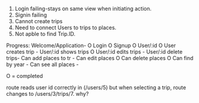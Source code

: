 1. Login failing-stays on same view when initiating action.
2. Signin failing
3. Cannot create trips
4. Need to connect Users to trips to places.
5. Not apble to find Trip.ID.




Progress:
Welcome/Application- O
Login                O
Signup               O
User/:id             O
User creates trip    -
User/:id shows trips O
User/:id edits trips -
User/:id delete trips-
Can add places to tr -
Can edit places      O
Can delete places    O
Can find by year     -
Can see all places   -

O = completed

route reads user id correctly in (/users/5) but when selecting a trip, route changes to /users/3/trips/7. why?
